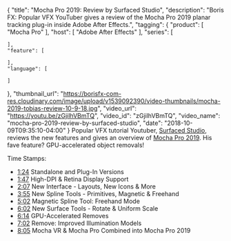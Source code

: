 {
  "title": "Mocha Pro 2019: Review by Surfaced Studio",
  "description": "Boris FX: Popular VFX YouTuber gives a review of the Mocha Pro 2019 planar tracking plug-in inside Adobe After Effects.",
  "tagging": {
    "product": [
      "Mocha Pro"
    ],
    "host": [
      "Adobe After Effects"
    ],
    "series": [

    ],
    "feature": [

    ],
    "language": [

    ]
  },
  "thumbnail_url": "https://borisfx-com-res.cloudinary.com/image/upload/v1539092390/video-thumbnails/mocha-2019-tobias-review-10-9-18.jpg",
  "video_url": "https://youtu.be/zGjilhVBmTQ",
  "video_id": "zGjilhVBmTQ",
  "video_name": "mocha-pro-2019-review-by-surfaced-studio",
  "date": "2018-10-09T09:35:10-04:00"
}
Popular VFX tutorial Youtuber, <a href="https://www.youtube.com/surfacedstudio" target="_blank">Surfaced Studio</a>, reviews the new features and gives an overview of [Mocha Pro 2019](/products/mocha-pro/ "Boris FX - Mocha Pro 2019 - Product Page"). His fave feature? GPU-accelerated object removals! 

Time Stamps:

* [1:24](https://www.youtube.com/watch?v=zGjilhVBmTQ&t=84s) Standalone and Plug-In Versions 
* [1:47](https://www.youtube.com/watch?v=zGjilhVBmTQ&t=107s) High-DPI & Retina Display Support
* [2:07](https://www.youtube.com/watch?v=zGjilhVBmTQ&t=127s) New Interface - Layouts, New Icons & More 
* [3:55](https://www.youtube.com/watch?v=zGjilhVBmTQ&t=235s) New Spline Tools - Primitives, Magnetic & Freehand 
* [5:02](https://www.youtube.com/watch?v=zGjilhVBmTQ&t=302s) Magnetic Spline Tool: Freehand Mode 
* [6:02](https://www.youtube.com/watch?v=zGjilhVBmTQ&t=362s) New Surface Tools - Rotate & Uniform Scale 
* [6:14](https://www.youtube.com/watch?v=zGjilhVBmTQ&t=374s) GPU-Accelerated Removes
* [7:02](https://www.youtube.com/watch?v=zGjilhVBmTQ&t=422s) Remove: Improved Illumination Models
* [8:05](https://www.youtube.com/watch?v=zGjilhVBmTQ&t=485s) Mocha VR & Mocha Pro Combined into Mocha Pro 2019
